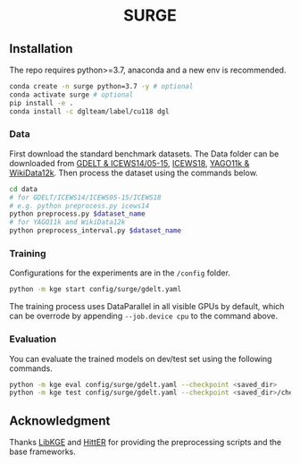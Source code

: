 <h1 align="center">SURGE</h1>

## Installation

The repo requires python>=3.7, anaconda and a new env is recommended.

``` sh
conda create -n surge python=3.7 -y # optional
conda activate surge # optional
pip install -e .
conda install -c dglteam/label/cu118 dgl
```

### Data

First download the standard benchmark datasets. The Data folder can be downloaded from [GDELT & ICEWS14/05-15](https://github.com/BorealisAI/de-simple/tree/master/datasets), [ICEWS18](https://github.com/TemporalKGTeam/xERTE/tree/main/tKGR/data/ICEWS18_forecasting), [YAGO11k & WikiData12k](https://drive.google.com/open?id=1S0dcMDXVZp8CFSCMojkBQI1gCva8Dm-0). Then process the dataset using the commands below.

```sh
cd data
# for GDELT/ICEWS14/ICEWS05-15/ICEWS18
# e.g. python preprocess.py icews14
python preprocess.py $dataset_name
# for YAGO11k and WikiData12k
python preprocess_interval.py $dataset_name
```

### Training

Configurations for the experiments are in the `/config` folder.

``` sh
python -m kge start config/surge/gdelt.yaml
```

The training process uses DataParallel in all visible GPUs by default, which can be overrode by appending `--job.device cpu` to the command above.

### Evaluation

You can evaluate the trained models on dev/test set using the following commands.

``` sh
python -m kge eval config/surge/gdelt.yaml --checkpoint <saved_dir>
python -m kge test config/surge/gdelt.yaml --checkpoint <saved_dir>/checkpoint_best.pt
```

## Acknowledgment

Thanks [LibKGE](https://github.com/uma-pi1/kge) and [HittER](https://github.com/microsoft/HittER) for providing the preprocessing scripts and the base frameworks.

